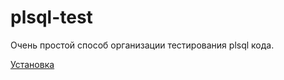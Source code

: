 # plsql-test
Очень простой способ организации тестирования plsql кода.

[Установка](doc/install.md) 



